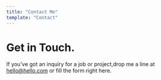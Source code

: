 ```yaml
---
title: "Contact Me"
template: "Contact"
---
```


# Get in Touch.

If you've got an inquiry for a job or project,drop me a line at hello@hello.com or fill the form right here.
